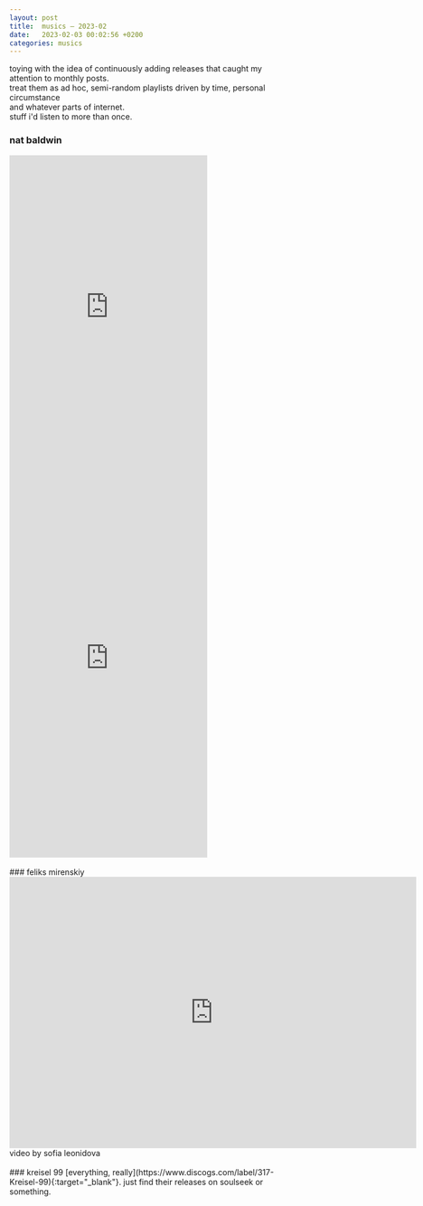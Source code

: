 ```yaml
---
layout: post
title:  musics — 2023-02	
date:   2023-02-03 00:02:56 +0200
categories: musics
---
```

toying with the idea of continuously adding releases that caught my attention to monthly posts.   
treat them as ad hoc, semi-random playlists driven by time, personal circumstance    
and whatever parts of internet.   
stuff i'd listen to more than once.

### nat baldwin
<iframe style="border: 0; width: 350px; height: 555px;" src="https://bandcamp.com/EmbeddedPlayer/album=3432159013/size=large/bgcol=ffffff/linkcol=0687f5/transparent=true/" seamless><a href="https://dinzuartefacts.bandcamp.com/album/blind-field">Blind Field by Nat Baldwin</a></iframe>

<iframe style="border: 0; width: 350px; height: 687px;" src="https://bandcamp.com/EmbeddedPlayer/album=2094240313/size=large/bgcol=ffffff/linkcol=0687f5/transparent=true/" seamless><a href="https://natbaldwin.bandcamp.com/album/people-changes">People Changes by Nat Baldwin</a></iframe>
<br><br>
### feliks mirenskiy
<iframe width="720" height="480" src="https://www.youtube.com/embed/3waQSDsGyi8" title="YouTube video player" frameborder="0" allow="accelerometer; autoplay; clipboard-write; encrypted-media; gyroscope; picture-in-picture; web-share" allowfullscreen></iframe>    
video by sofia leonidova
<br><br>
### kreisel 99   
[everything, really](https://www.discogs.com/label/317-Kreisel-99){:target="_blank"}. just find their releases on soulseek or something.
